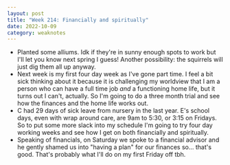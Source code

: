 ```yaml
---
layout: post
title: "Week 214: Financially and spiritually"
date: 2022-10-09
category: weaknotes
---
```

* Planted some alliums. Idk if they're in sunny enough spots to work but I'll let you know next spring I guess! Another possibility: the squirrels will just dig them all up anyway.
* Next week is my first four day week as I've gone part time. I feel a bit sick thinking about it because it is challenging my worldview that I am a person who can have a full time job _and_ a functioning home life, but it turns out I can't, actually. So I'm going to do a three month trial and see how the finances and the home life works out.
* C had 29 days of sick leave from nursery in the last year. E's school days, even with wrap around care, are 9am to 5:30, or 3:15 on Fridays. So to put some more slack into my schedule I'm going to try four day working weeks and see how I get on both financially and spiritually.
* Speaking of financials, on Saturday we spoke to a financial advisor and he gently shamed us into "having a plan" for our finances so... that's good. That's probably what I'll do on my first Friday off tbh.

